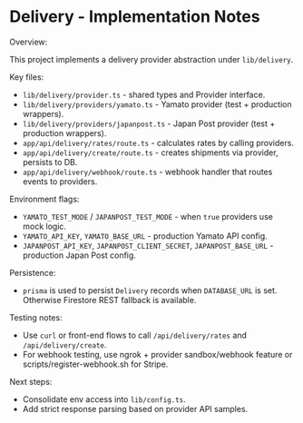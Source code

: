 # Delivery - Implementation Notes

Overview:

This project implements a delivery provider abstraction under `lib/delivery`.

Key files:

- `lib/delivery/provider.ts` - shared types and Provider interface.
- `lib/delivery/providers/yamato.ts` - Yamato provider (test + production wrappers).
- `lib/delivery/providers/japanpost.ts` - Japan Post provider (test + production wrappers).
- `app/api/delivery/rates/route.ts` - calculates rates by calling providers.
- `app/api/delivery/create/route.ts` - creates shipments via provider, persists to DB.
- `app/api/delivery/webhook/route.ts` - webhook handler that routes events to providers.

Environment flags:

- `YAMATO_TEST_MODE` / `JAPANPOST_TEST_MODE` - when `true` providers use mock logic.
- `YAMATO_API_KEY`, `YAMATO_BASE_URL` - production Yamato API config.
- `JAPANPOST_API_KEY`, `JAPANPOST_CLIENT_SECRET`, `JAPANPOST_BASE_URL` - production Japan Post config.

Persistence:
- `prisma` is used to persist `Delivery` records when `DATABASE_URL` is set. Otherwise Firestore REST fallback is available.

Testing notes:
- Use `curl` or front-end flows to call `/api/delivery/rates` and `/api/delivery/create`.
- For webhook testing, use ngrok + provider sandbox/webhook feature or scripts/register-webhook.sh for Stripe.

Next steps:
- Consolidate env access into `lib/config.ts`.
- Add strict response parsing based on provider API samples.
